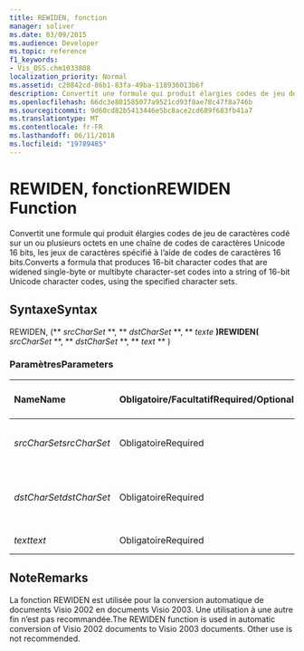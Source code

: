 ```yaml
---
title: REWIDEN, fonction
manager: soliver
ms.date: 03/09/2015
ms.audience: Developer
ms.topic: reference
f1_keywords:
- Vis_DSS.chm1033808
localization_priority: Normal
ms.assetid: c20842cd-86b1-83fa-49ba-118936013b6f
description: Convertit une formule qui produit élargies codes de jeu de caractères codé sur un ou plusieurs octets en une chaîne de codes de caractères Unicode 16 bits, les jeux de caractères spécifié à l’aide de codes de caractères 16 bits.
ms.openlocfilehash: 66dc3e801585077a9521cd93f8ae78c47f8a746b
ms.sourcegitcommit: 9d60cd82b5413446e5bc8ace2cd689f683fb41a7
ms.translationtype: MT
ms.contentlocale: fr-FR
ms.lasthandoff: 06/11/2018
ms.locfileid: "19789485"
---
```

# <a name="rewiden-function"></a><span data-ttu-id="e4b1b-103">REWIDEN, fonction</span><span class="sxs-lookup"><span data-stu-id="e4b1b-103">REWIDEN Function</span></span>

<span data-ttu-id="e4b1b-104">Convertit une formule qui produit élargies codes de jeu de caractères codé sur un ou plusieurs octets en une chaîne de codes de caractères Unicode 16 bits, les jeux de caractères spécifié à l’aide de codes de caractères 16 bits.</span><span class="sxs-lookup"><span data-stu-id="e4b1b-104">Converts a formula that produces 16-bit character codes that are widened single-byte or multibyte character-set codes into a string of 16-bit Unicode character codes, using the specified character sets.</span></span> 
  
## <a name="syntax"></a><span data-ttu-id="e4b1b-105">Syntaxe</span><span class="sxs-lookup"><span data-stu-id="e4b1b-105">Syntax</span></span>

<span data-ttu-id="e4b1b-106">REWIDEN, (** *srcCharSet* **, ** *dstCharSet* **, ** *texte* **)</span><span class="sxs-lookup"><span data-stu-id="e4b1b-106">REWIDEN(** *srcCharSet* **, ** *dstCharSet* **, ** *text* ** )</span></span> 
  
### <a name="parameters"></a><span data-ttu-id="e4b1b-107">Paramètres</span><span class="sxs-lookup"><span data-stu-id="e4b1b-107">Parameters</span></span>

|<span data-ttu-id="e4b1b-108">**Name**</span><span class="sxs-lookup"><span data-stu-id="e4b1b-108">**Name**</span></span>|<span data-ttu-id="e4b1b-109">**Obligatoire/Facultatif**</span><span class="sxs-lookup"><span data-stu-id="e4b1b-109">**Required/Optional**</span></span>|<span data-ttu-id="e4b1b-110">**Type de données**</span><span class="sxs-lookup"><span data-stu-id="e4b1b-110">**Data Type**</span></span>|<span data-ttu-id="e4b1b-111">**Description**</span><span class="sxs-lookup"><span data-stu-id="e4b1b-111">**Description**</span></span>|
|:-----|:-----|:-----|:-----|
| <span data-ttu-id="e4b1b-112">_srcCharSet_</span><span class="sxs-lookup"><span data-stu-id="e4b1b-112">_srcCharSet_</span></span> <br/> |<span data-ttu-id="e4b1b-113">Obligatoire</span><span class="sxs-lookup"><span data-stu-id="e4b1b-113">Required</span></span>  <br/> |<span data-ttu-id="e4b1b-114">**Chaîne**</span><span class="sxs-lookup"><span data-stu-id="e4b1b-114">**String**</span></span> <br/> |<span data-ttu-id="e4b1b-115">Jeu de caractères du document source</span><span class="sxs-lookup"><span data-stu-id="e4b1b-115">The character set in the source document.</span></span>  <br/> |
| <span data-ttu-id="e4b1b-116">_dstCharSet_</span><span class="sxs-lookup"><span data-stu-id="e4b1b-116">_dstCharSet_</span></span> <br/> |<span data-ttu-id="e4b1b-117">Obligatoire</span><span class="sxs-lookup"><span data-stu-id="e4b1b-117">Required</span></span>  <br/> |<span data-ttu-id="e4b1b-118">**Chaîne**</span><span class="sxs-lookup"><span data-stu-id="e4b1b-118">**String**</span></span> <br/> | <span data-ttu-id="e4b1b-119">Jeu de caractères du document de destination</span><span class="sxs-lookup"><span data-stu-id="e4b1b-119">The character set in the destination document.</span></span>  <br/> |
| <span data-ttu-id="e4b1b-120">_text_</span><span class="sxs-lookup"><span data-stu-id="e4b1b-120">_text_</span></span> <br/> |<span data-ttu-id="e4b1b-121">Obligatoire</span><span class="sxs-lookup"><span data-stu-id="e4b1b-121">Required</span></span>  <br/> |<span data-ttu-id="e4b1b-122">**Chaîne**</span><span class="sxs-lookup"><span data-stu-id="e4b1b-122">**String**</span></span> <br/> |<span data-ttu-id="e4b1b-123">Texte à convertir</span><span class="sxs-lookup"><span data-stu-id="e4b1b-123">The text to convert.</span></span>  <br/> |
   
## <a name="remarks"></a><span data-ttu-id="e4b1b-124">Note</span><span class="sxs-lookup"><span data-stu-id="e4b1b-124">Remarks</span></span>

<span data-ttu-id="e4b1b-p101">La fonction REWIDEN est utilisée pour la conversion automatique de documents Visio 2002 en documents Visio 2003. Une utilisation à une autre fin n’est pas recommandée.</span><span class="sxs-lookup"><span data-stu-id="e4b1b-p101">The REWIDEN function is used in automatic conversion of Visio 2002 documents to Visio 2003 documents. Other use is not recommended.</span></span>
  

